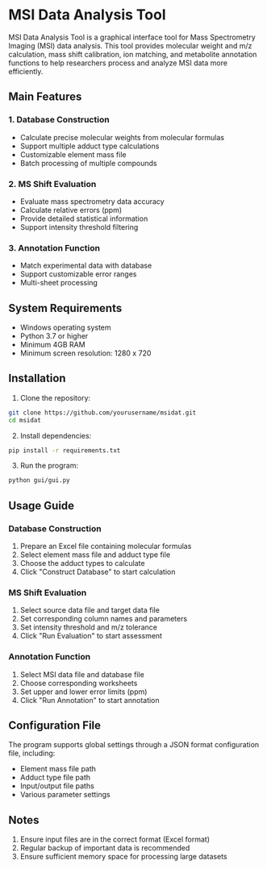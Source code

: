 # MSI Data Analysis Tool

MSI Data Analysis Tool is a graphical interface tool for Mass Spectrometry Imaging (MSI) data analysis. This tool provides molecular weight and m/z calculation, mass shift calibration, ion matching, and metabolite annotation functions to help researchers process and analyze MSI data more efficiently.

## Main Features

### 1. Database Construction
- Calculate precise molecular weights from molecular formulas
- Support multiple adduct type calculations
- Customizable element mass file
- Batch processing of multiple compounds

### 2. MS Shift Evaluation
- Evaluate mass spectrometry data accuracy
- Calculate relative errors (ppm)
- Provide detailed statistical information
- Support intensity threshold filtering

### 3. Annotation Function
- Match experimental data with database
- Support customizable error ranges
- Multi-sheet processing

## System Requirements

- Windows operating system
- Python 3.7 or higher
- Minimum 4GB RAM
- Minimum screen resolution: 1280 x 720

## Installation

1. Clone the repository:
```bash
git clone https://github.com/yourusername/msidat.git
cd msidat
```

2. Install dependencies:
```bash
pip install -r requirements.txt
```

3. Run the program:
```bash
python gui/gui.py
```

## Usage Guide

### Database Construction
1. Prepare an Excel file containing molecular formulas
2. Select element mass file and adduct type file
3. Choose the adduct types to calculate
4. Click "Construct Database" to start calculation

### MS Shift Evaluation
1. Select source data file and target data file
2. Set corresponding column names and parameters
3. Set intensity threshold and m/z tolerance
4. Click "Run Evaluation" to start assessment

### Annotation Function
1. Select MSI data file and database file
2. Choose corresponding worksheets
3. Set upper and lower error limits (ppm)
4. Click "Run Annotation" to start annotation

## Configuration File

The program supports global settings through a JSON format configuration file, including:
- Element mass file path
- Adduct type file path
- Input/output file paths
- Various parameter settings

## Notes

1. Ensure input files are in the correct format (Excel format)
2. Regular backup of important data is recommended
3. Ensure sufficient memory space for processing large datasets
